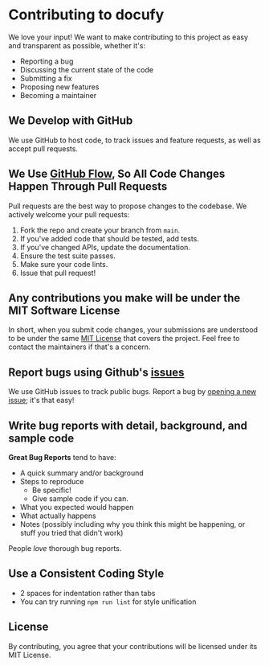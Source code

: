 # Contributing to docufy

We love your input! We want to make contributing to this project as easy and transparent as possible, whether it's:

- Reporting a bug
- Discussing the current state of the code
- Submitting a fix
- Proposing new features
- Becoming a maintainer

## We Develop with GitHub

We use GitHub to host code, to track issues and feature requests, as well as accept pull requests.

## We Use [GitHub Flow](https://guides.github.com/introduction/flow/index.html), So All Code Changes Happen Through Pull Requests

Pull requests are the best way to propose changes to the codebase. We actively welcome your pull requests:

1. Fork the repo and create your branch from `main`.
2. If you've added code that should be tested, add tests.
3. If you've changed APIs, update the documentation.
4. Ensure the test suite passes.
5. Make sure your code lints.
6. Issue that pull request!

## Any contributions you make will be under the MIT Software License

In short, when you submit code changes, your submissions are understood to be under the same [MIT License](LICENSE) that covers the project. Feel free to contact the maintainers if that's a concern.

## Report bugs using Github's [issues](https://github.com/yourname/yourproject/issues)

We use GitHub issues to track public bugs. Report a bug by [opening a new issue](https://github.com/yourname/yourproject/issues/new); it's that easy!

## Write bug reports with detail, background, and sample code

**Great Bug Reports** tend to have:

- A quick summary and/or background
- Steps to reproduce
  - Be specific!
  - Give sample code if you can.
- What you expected would happen
- What actually happens
- Notes (possibly including why you think this might be happening, or stuff you tried that didn't work)

People *love* thorough bug reports.

## Use a Consistent Coding Style

* 2 spaces for indentation rather than tabs
* You can try running `npm run lint` for style unification

## License

By contributing, you agree that your contributions will be licensed under its MIT License.

